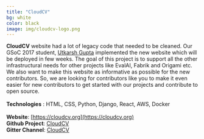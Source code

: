 ```yaml
---
title: "CloudCV"
bg: white
color: black
image: img/cloudcv-logo.png
---
```


**CloudCV** website had a lot of legacy code that needed to be cleaned. Our GSoC 2017 student, <a href="https://github.com/uttu357">Utkarsh Gupta</a> implemented the new website which will be deployed in few weeks. The goal of this project is to support all the other infrastructural needs for other projects like EvalAI, Fabrik and Origami etc. We also want to make this website as informative as possible for the new contributors. So, we are looking for contributors like you to make it even easier for new contributors to get started with our projects and contribute to open source.
<br><br>
**Technologies** : HTML, CSS, Python, Django, React, AWS, Docker
<br><br>
**Website**: [https://cloudcv.org](https://cloudcv.org)
<br>
**Github Project**: [CloudCV](https://github.com/Cloud-CV/CloudCV)
<br>
**Gitter Channel**: [CloudCV](https://gitter.im/Cloud-CV/Lobby)
